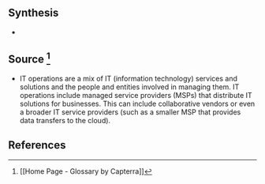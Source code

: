 ## Synthesis
- 
## Source [^1]
- IT operations are a mix of IT (information technology) services and solutions and the people and entities involved in managing them. IT operations include managed service providers (MSPs) that distribute IT solutions for businesses. This can include collaborative vendors or even a broader IT service providers (such as a smaller MSP that provides data transfers to the cloud).
## References

[^1]: [[Home Page - Glossary by Capterra]]